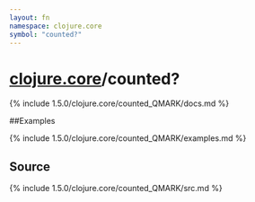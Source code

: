 ```yaml
---
layout: fn
namespace: clojure.core
symbol: "counted?"
---
```


# [clojure.core](../)/counted?

{% include 1.5.0/clojure.core/counted_QMARK/docs.md %}

##Examples

{% include 1.5.0/clojure.core/counted_QMARK/examples.md %}
## Source
{% include 1.5.0/clojure.core/counted_QMARK/src.md %}

